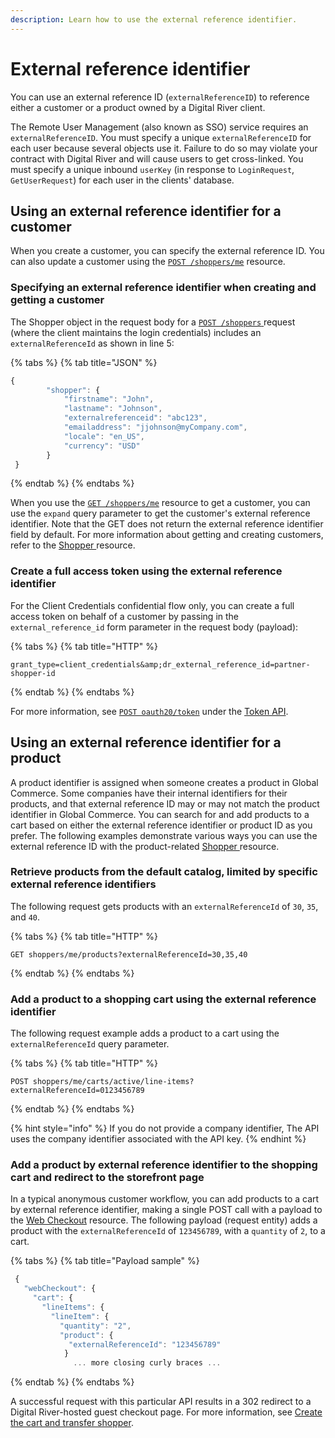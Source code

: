 ```yaml
---
description: Learn how to use the external reference identifier.
---
```


# External reference identifier

You can use an external reference ID (`externalReferenceID`) to reference either a customer or a product owned by a Digital River client.&#x20;

The Remote User Management (also known as SSO) service requires an `externalReferenceID`. You must specify a unique `externalReferenceID` for each user because several objects use it. Failure to do so may violate your contract with Digital River and will cause users to get cross-linked. You must specify a unique inbound `userKey` (in response to `LoginRequest`, `GetUserRequest`) for each user in the clients' database.

## Using an external reference identifier for a customer

When you create a customer, you can specify the external reference ID. You can also update a customer using the [`POST /shoppers/me`](https://www.digitalriver.com/docs/commerce-api-reference/#tag/Shoppers/paths/\~1v1\~1shoppers\~1me/post) resource.

### Specifying an external reference identifier when creating and getting a customer

The Shopper object in the request body for a [`POST /shoppers` ](https://www.digitalriver.com/docs/commerce-api-reference/#tag/Shoppers/paths/\~1v1\~1shoppers/post)request (where the client maintains the login credentials) includes an `externalReferenceId` as shown in line 5:

{% tabs %}
{% tab title="JSON" %}
```javascript
{
 		"shopper": {
 			"firstname": "John",
			"lastname": "Johnson",
 			"externalreferenceid": "abc123",
 			"emailaddress": "jjohnson@myCompany.com",
 			"locale": "en_US",
 			"currency": "USD"
	 	}
 }
```
{% endtab %}
{% endtabs %}

When you use the [`GET /shoppers/me`](https://www.digitalriver.com/docs/commerce-api-reference/#tag/Shoppers/paths/\~1v1\~1shoppers\~1me/get) resource to get a customer, you can use the `expand` query parameter to get the customer's external reference identifier. Note that the GET does not return the external reference identifier field by default. For more information about getting and creating customers, refer to the [Shopper ](https://www.digitalriver.com/docs/commerce-api-reference/#tag/Shoppers)resource.

### Create a full access token using the external reference identifier

For the Client Credentials confidential flow only, you can create a full access token on behalf of a customer by passing in the `external_reference_id` form parameter in the request body (payload):

{% tabs %}
{% tab title="HTTP" %}
```
grant_type=client_credentials&amp;dr_external_reference_id=partner-shopper-id
```
{% endtab %}
{% endtabs %}

For more information, see [`POST oauth20/token`](https://www.digitalriver.com/docs/commerce-api-reference/#tag/Token/paths/\~1oauth20\~1token%20\(Client%20credentials\)/post) under the [Token API](https://www.digitalriver.com/docs/commerce-api-reference/#tag/Token).

## Using an external reference identifier for a product

A product identifier is assigned when someone creates a product in Global Commerce. Some companies have their internal identifiers for their products, and that external reference ID may or may not match the product identifier in Global Commerce. You can search for and add products to a cart based on either the external reference identifier or product ID as you prefer. The following examples demonstrate various ways you can use the external reference ID with the product-related [Shopper ](https://www.digitalriver.com/docs/commerce-api-reference/#tag/Shoppers)resource.

### Retrieve products from the default catalog, limited by specific external reference identifiers

The following request gets products with an `externalReferenceId` of `30`, `35`, and `40`.

{% tabs %}
{% tab title="HTTP" %}
```
GET shoppers/me/products?externalReferenceId=30,35,40
```
{% endtab %}
{% endtabs %}

### Add a product to a shopping cart using the external reference identifier

The following request example adds a product to a cart using the `externalReferenceId` query parameter.

{% tabs %}
{% tab title="HTTP" %}
```
POST shoppers/me/carts/active/line-items?externalReferenceId=0123456789
```
{% endtab %}
{% endtabs %}

{% hint style="info" %}
If you do not provide a company identifier, The API uses the company identifier associated with the API key.
{% endhint %}

### Add a product by external reference identifier to the shopping cart and redirect to the storefront page

In a typical anonymous customer workflow, you can add products to a cart by external reference identifier, making a single POST call with a payload to the [Web Checkout](https://www.digitalriver.com/docs/commerce-api-reference/#tag/Web-Checkout) resource. The following payload (request entity) adds a product with the `externalReferenceId` of `123456789`, with a `quantity` of `2`, to a cart.

{% tabs %}
{% tab title="Payload sample" %}
```javascript
 {
   "webCheckout": {
     "cart": {
       "lineItems": {
         "lineItem": {
           "quantity": "2",
           "product": {
             "externalReferenceId": "123456789"
            }
              ... more closing curly braces ...
```
{% endtab %}
{% endtabs %}

A successful request with this particular API results in a 302 redirect to a Digital River-hosted guest checkout page. For more information, see [Create the cart and transfer shopper](https://www.digitalriver.com/docs/commerce-api-reference/#tag/Web-Checkout/paths/\~1v1\~1shoppers\~1me\~1carts\~1active\~1web-checkout/post).
